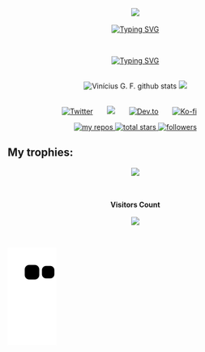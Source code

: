 <p align="center">
<img width=10% src="https://logosmarcas.net/wp-content/uploads/2020/12/GitHub-Simbolo.png"/>
  </p>
  
  <p align="center">
  <a href="https://git.io/typing-svg"><img src="https://readme-typing-svg.demolab.com?font=Fira+Code&weight=440&size=22&pause=1000&color=F75C7E&center=true&vCenter=true&repeat=false&width=435&lines=Vinícius+Granço" alt="Typing SVG" /></a>
</p> <br>
  
  <p align="center">
  <a href="https://git.io/typing-svg"><img src="https://readme-typing-svg.demolab.com?font=Poppins&weight=600&size=18&duration=4989&pause=1000&color=F77398&center=true&vCenter=true&width=435&lines=Brazilian+entering+the+world+of+programming.;Learning+HTML%2C+CSS%2C+JS+and+JAVA.;17+years+old.;Building+ideas%2C+line+by+line." alt="Typing SVG" /></a>
  </p> <br>

<div align="center">
  <img height="180em" src="https://github-readme-stats.vercel.app/api?username=epicestudar&show_icons=true&count_private=true&hide_border=true&title_color=00bfbf&icon_color=00bfbf&text_color=c9d1d9&bg_color=0d1117" alt="Vinícius G. F. github stats" /> 
  <img height="180em" src="https://github-readme-stats.vercel.app/api/top-langs/?username=epicestudar&layout=compact&hide_border=true&title_color=00bfbf&text_color=00bfbf&bg_color=0d1117" />
</div> <br>

<p align="center">
  <a href="https://twitter.com/mas_ulee"><img width="32px" alt="Twitter" title="Twitter" src="https://i.imgur.com/OXZM1L6.png"/></a>
  &#8287;&#8287;&#8287;&#8287;&#8287;
  <a href="https://discord.gg/VzUR95y" alt="Discord" title="Discord Server"><img width="32px" src="https://i.imgur.com/OViZO8J.png"/></a>
  &#8287;&#8287;&#8287;&#8287;&#8287;
  <a href="https://dev.to/juliusulee"><img width="32px" alt="Dev.to" title="DenverCoder1 Dev.to" src="https://i.imgur.com/mVm29vK.png"></a>
  &#8287;&#8287;&#8287;&#8287;&#8287;
  <a href="https://ko-fi.com/juliusule"><img width="32px" alt="Ko-fi" title="Buy me a coffee" src="https://i.imgur.com/PpLeD3K.png"/></a>
  &#8287;&#8287;&#8287;&#8287;&#8287;
</p>
 
<p align="center">
   <a href="https://github.com/epicestudar?tab=repositories">
    <img alt="my repos" title="My Repos" src="https://custom-icon-badges.demolab.com/badge/-My%20Repos-FFBF00?style=for-the-badge&logoColor=white&logo=repo">
    <img alt="total stars" title="Total stars on GitHub" src="https://custom-icon-badges.demolab.com/github/stars/epicestudar?color=55960c&style=for-the-badge&labelColor=488207&logo=star">
  <a href="https://github.com/epicestudar?tab=followers">
    <img alt="followers" title="Follow me on Github" src="https://custom-icon-badges.demolab.com/github/followers/epicestudar?color=236ad3&labelColor=1155ba&style=for-the-badge&logo=person-add&label=Follow&logoColor=white"/></a>
</p>

## My trophies:
<p align="center">
   <img src="https://github-profile-trophy.vercel.app/?username=epicestudar&theme=dracula&row=2&no-bg=true&column=3&margin-w=15&margin-h=15" />
</p>

<div align="center">
    <br><p align="centre"><b>Visitors Count</b></p>  
    <p align="center"><img align="center" src="https://profile-counter.glitch.me/{epicestudar}/count.svg" /></p> 
    <br>
  </div>

![Snake animation](https://github.com/epicestudar/epicestudar/blob/output/github-contribution-grid-snake.svg)
